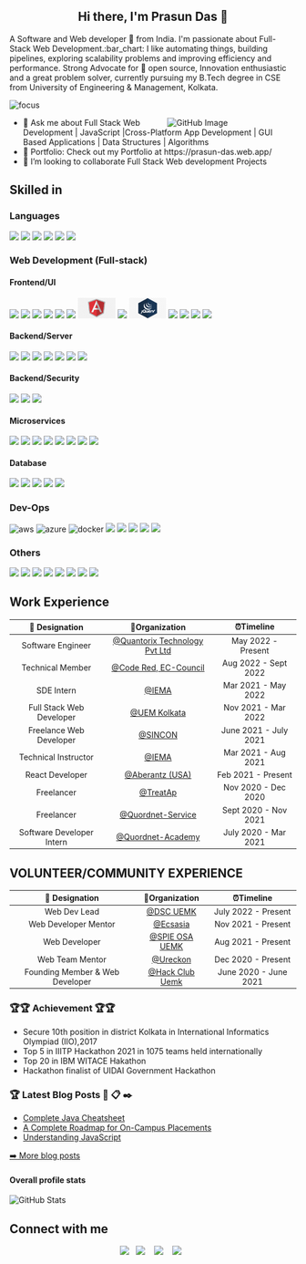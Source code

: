  <h2 align="center"> Hi there, I'm Prasun Das 👋</h2>  

<p> A Software and Web developer 🎯 from India. I'm passionate about Full-Stack Web Development.:bar_chart: I like automating things, building pipelines, exploring scalability problems and improving efficiency and performance. Strong Advocate for 📜 open source, Innovation enthusiastic and a great problem solver, currently pursuing my B.Tech degree in CSE from University of Engineering & Management, Kolkata. </p>

![focus](https://img.shields.io/badge/focus-FullStack-brightgreen)

<img width="45%" align="right" alt="GitHub Image" src="https://raw.githubusercontent.com/onimur/.github/master/.resources/git-header.svg" />
<ul>

  <li> 💬 Ask me about Full Stack Web Development | JavaScript |Cross-Platform App Development | GUI Based Applications | Data Structures | Algorithms </li>
  <li>💼 Portfolio: Check out my Portfolio at    https://prasun-das.web.app/  </li>
  <li>👯 I’m looking to collaborate Full Stack Web development Projects </li>
</ul>

## Skilled in

### Languages

<div>
 <img src=".https://user-images.githubusercontent.com/58937669/209861464-460eae2b-d3ff-451e-9737-21d1f3ac9ff7.png" height="36">
 <img src="https://user-images.githubusercontent.com/58937669/209861465-be147ff2-23e6-4dc1-a04b-37e3dcb8a625.png" height="36">
  <img src="https://user-images.githubusercontent.com/58937669/209861468-95d2b5a5-c5de-4b39-8618-a9f753a6ff26.png" height="46">
   <img src="https://user-images.githubusercontent.com/58937669/209861470-3f12eafb-749e-4aa4-a836-1ac7b38f927f.png" height="36">
    <img src="https://user-images.githubusercontent.com/58937669/209861472-f66e57ab-390e-4d58-970c-6ae8bddf0c4e.png" height="36">
     <img src="https://user-images.githubusercontent.com/58937669/209861462-b661896f-2cee-4b74-9c69-4ea8c8cc4391.png" height="36">
</div>

### Web Development (Full-stack)

#### Frontend/UI

<div>
<img src="https://user-images.githubusercontent.com/58937669/209864395-35746009-1bc9-4c1e-bfde-b4b2e56d8141.png" height="36">
<img src="https://user-images.githubusercontent.com/58937669/209864511-0e374caf-fdd1-475e-89cb-844532004101.png" height="36">
<img src="https://user-images.githubusercontent.com/58937669/209863973-f278489e-4bee-45a4-ab3b-6709393193f7.png" height="36">
<img src="https://user-images.githubusercontent.com/58937669/209863966-9b3e71fa-a7dc-488f-b7d1-0de2c55e35ab.png" height="36">
<img src="https://user-images.githubusercontent.com/58937669/209863965-c1a4d7e6-1132-4043-9bb7-ecbea1971c70.png" height="36">
<img src="https://user-images.githubusercontent.com/58937669/209863970-d31740ca-c95f-487e-8959-cde78920ba5b.png" height="36">
<img src=".\img\frontend\Angular.png" height="36">
<img src="https://user-images.githubusercontent.com/58937669/209863972-471087c3-88aa-4095-8646-bf9de976fb1d.png" height="42">
<img src=".\img\frontend\jQuery.jpg" height="36">
<img src="https://user-images.githubusercontent.com/58937669/209863963-c2954f0d-fb85-4e8b-890f-debeeb28fb8f.png" height="36">
<img src="https://user-images.githubusercontent.com/58937669/209863953-67719a9a-8d1b-4bdd-9cdd-cc197a149ea1.png" height="36">
<img src="https://user-images.githubusercontent.com/58937669/209863964-de944290-c5e0-4c42-9600-7dc7250ba757.png" height="36">
<img src="https://user-images.githubusercontent.com/58937669/209863969-996f00b6-e0b3-43df-994c-3ad6207c1580.png" height="36">
 
</div>

#### Backend/Server

<div>
 <img src="https://user-images.githubusercontent.com/58937669/209861187-9bbf2afa-d4b6-4753-b82a-4405ac9e3e71.png" height="36">
  <img src="https://user-images.githubusercontent.com/58937669/209861192-1d1f2c79-95c3-4910-af9d-a3cca0aebfdc.png" height="36">
   <img src="https://user-images.githubusercontent.com/58937669/209861175-3a6e9a91-809f-4588-87f3-3a605736b860.png" height="40">
    <img src="https://user-images.githubusercontent.com/58937669/209861179-3287a699-917f-474b-8ad2-2a8d6c609b8e.png" height="36">
 <img src="https://user-images.githubusercontent.com/58937669/209861185-0a7c5a67-9332-434f-879e-428a2883ccc9.png" height="36">
  <img src="https://user-images.githubusercontent.com/58937669/209861181-ca7d818e-9ba2-4ab5-ba4d-618c2cc435af.png" height="36">
   <img src="https://user-images.githubusercontent.com/58937669/209861189-5d1ac9d3-a4a6-445d-94aa-14cae9258efd.png" height="36">

</div>


#### Backend/Security

<div>
 <img src="https://user-images.githubusercontent.com/58937669/209861231-34d6493a-3d41-4926-ac2c-2cd4364354fe.png" height="36">
 <img src="https://user-images.githubusercontent.com/58937669/209861234-d8aa2411-a918-4f35-b0e3-e3de40480d10.png" height="36">
 <img src="https://user-images.githubusercontent.com/58937669/209861236-d895db7c-59fe-4c3b-8f79-e33c2926e71f.png" height="36">
</div>


#### Microservices

<div>
<img src="https://user-images.githubusercontent.com/58937669/209861263-b442d33c-8c00-41d7-937e-bf753b6a9f09.png" height="36">
<img src="https://user-images.githubusercontent.com/58937669/209861265-27388409-0fa6-4a11-b35b-d876ee1240f4.png" height="36">
<img src="https://user-images.githubusercontent.com/58937669/209861269-4039534f-9c47-4537-b4fe-e88e8bfcd470.png" height="36">
<img src="https://user-images.githubusercontent.com/58937669/209861276-58ba8c61-7209-4290-8654-90de36bcaf09.png)" height="36">
<img src="https://user-images.githubusercontent.com/58937669/209861271-76c2cfc1-aba2-47a2-9ea3-a5368b344c75.png" height="36">
<img src="https://user-images.githubusercontent.com/58937669/209861275-69c08fb7-7d0e-452c-99cd-149f9c4366f8.jpeg" height="36">
<img src="https://user-images.githubusercontent.com/58937669/209861266-9c49b8e5-d0a2-4c22-8192-d016e0c239ba.png" height="36">
<img src="https://user-images.githubusercontent.com/58937669/209861256-6c63d004-591f-4e65-bb9b-f1870bf09746.png" height="36">
</div>

#### Database

<div>
<img src="https://user-images.githubusercontent.com/58937669/209861364-b7727898-f99a-4c4e-8e05-4532017695ff.png" height="36">
<img src="https://user-images.githubusercontent.com/58937669/209861358-654050ef-f050-4294-b355-5b50438d2b3e.jpg" height="42">
<img src="https://user-images.githubusercontent.com/58937669/209861365-88f9dd39-f8a9-43c6-a9e4-1a6c814e239f.png" height="42">
<img src="https://user-images.githubusercontent.com/58937669/209861372-0ef86415-e649-4674-8e2c-01d86c12a349.png" height="36">
<img src="https://user-images.githubusercontent.com/58937669/209861356-b65f84de-f9ae-4e59-b9c5-8fcf49c7e7ac.png" height="36">
</div>

### Dev-Ops

<div>
<img src="https://user-images.githubusercontent.com/58937669/209861309-e41958db-59ae-40ba-b1f0-ed6049114d1e.png" alt="aws" height="36">
<img src="https://user-images.githubusercontent.com/58937669/209861312-8ec57383-67d3-4ce1-8279-47c1ba14bda8.png" alt="azure" height="36">
<img src="https://user-images.githubusercontent.com/58937669/209861317-cc1c5046-c377-443c-9b48-557b03f8b2c8.png"  alt="docker" height="42">
<img src="https://user-images.githubusercontent.com/58937669/209861320-17fb4f7f-36b4-43e9-9b20-65a9acdd028b.png" height="36">
<img src=".https://user-images.githubusercontent.com/58937669/209861323-0afa9e25-d518-47d6-979a-914f69fe7dcd.jpg" height="36">
<img src="https://user-images.githubusercontent.com/58937669/209861326-a1b0ba53-5cbb-45fe-9063-22adbbd0a6b1.jpg" height="42">
<img src="https://user-images.githubusercontent.com/58937669/209861327-f690e498-6008-4fac-b7f3-16ffb2b5aa46.png" height="36">
<img src="https://user-images.githubusercontent.com/58937669/209861330-ddb95f29-81f1-4a71-a58d-c78c185c6e60.png" height="36">
</div>

### Others

<div>
<img src="https://user-images.githubusercontent.com/58937669/209864666-2e3b6607-0541-46dd-93b5-382b08986063.png" height="46">
<img src="https://user-images.githubusercontent.com/58937669/209864662-f67d9560-dcfe-44f9-9519-03bcc121e523.png" height="36">
<img src="https://user-images.githubusercontent.com/58937669/209864653-7bc546e6-73c1-466b-a6d1-34653f154de3.png" height="42">
<img src="https://user-images.githubusercontent.com/58937669/209864657-b2cbbb06-9cef-4ec5-ab72-79ff585dde2a.png" height="36">
<img src="https://user-images.githubusercontent.com/58937669/209864661-21eafe77-f52f-4c8d-b268-950f44519aaf.png" height="36">
<img src="https://user-images.githubusercontent.com/58937669/209864663-e0c50ed0-612a-4b39-8b35-d3e49bb4aef9.png" height="42">
<img src="https://user-images.githubusercontent.com/58937669/209864664-7635239f-4c55-464a-9fff-328c22a88d74.png" height="36">
<img src="https://user-images.githubusercontent.com/58937669/209864652-c35113db-8bdb-42f7-8caf-a23a5a4c4e34.png" height="36">
</div>

## Work Experience

| 💼 Designation |  🏢Organization | ⏰Timeline  |
| :-: | :-: | :-: |
|  Software Engineer | [@Quantorix Technology Pvt Ltd](https://www.quantorix.com) | May 2022 - Present |
|  Technical Member | [@Code Red, EC-Council](https://codered.eccouncil.org/) | Aug 2022 - Sept 2022 |
|  SDE Intern | [@IEMA](https://iemlabs.com) | Mar 2021 - May 2022 |
| Full Stack Web Developer | [@UEM Kolkata](https://uem.edu.in) | Nov 2021 - Mar 2022 |
| Freelance Web Developer | [@SINCON](https://scientificinstrumentconcern.in) | June 2021 - July 2021 |
| Technical Instructor | [@IEMA](https://iemlabs.com) | Mar 2021 - Aug 2021 |
| React Developer | [@Aberantz (USA)](http://www.aberantz.org.in) | Feb 2021 - Present |
| Freelancer | [@TreatAp]() | Nov 2020 - Dec 2020 |
| Freelancer | [@Quordnet-Service](https://www.facebook.com/quordnetservices) | Sept 2020 - Nov 2021 |
| Software Developer Intern | [@Quordnet-Academy](www.quordnetacademy.com) | July 2020 - Mar 2021 |

## VOLUNTEER/COMMUNITY EXPERIENCE
| 💼 Designation |  🏢Organization | ⏰Timeline  |
| :-: | :-: | :-: |
| Web Dev Lead  | [@DSC UEMK]() | July 2022 - Present |
| Web Developer Mentor | [@Ecsasia]() | Nov 2021 - Present |
| Web Developer | [@SPIE OSA UEMK]() | Aug 2021 - Present |
| Web Team  Mentor| [@Ureckon](www.ureckon.org) | Dec 2020 - Present |
| Founding Member & Web Developer | [@Hack Club Uemk]() | June 2020 - June 2021 |

### 🏆🏆 Achievement 🏆🏆
<ul>
  <li>Secure 10th position in district
Kolkata in International
Informatics Olympiad (IIO),2017</li>

<li>Top 5 in IIITP Hackathon 2021 in 1075 teams held internationally</li>
<li>Top 20 in IBM WITACE Hakathon  </li>
<li>Hackathon finalist of UIDAI Government Hackathon </li>
</ul>  

### 🏆 Latest Blog Posts 💬 📋 ✒️
<ul>
    <li><a href="https://www.pephub.tech/blogs/learn-java-basics-to-advanced-concepts-java-cheatsheet-f8ba80e3" />Complete Java Cheatsheet</a></li>
   <li><a href="https://www.pephub.tech/blogs/a-complete-roadmap-for-on-campus-placements-61ff69a2" />A Complete Roadmap for On-Campus Placements</a></li>
   <li><a href="https://medium.com/@prasundas115/understanding-the-javascript-basics-66710bcf5576" />Understanding JavaScript</a></li>
  </ul>
<p><a href="https://www.pephub.tech/">➡️ More blog posts</a></p>


#### Overall profile stats

![GitHub Stats](https://github-readme-stats.vercel.app/api?username=prasundas99&count_private=true&theme=merko&show_icons=true&hide=prs)

## Connect with me

<p align="center">
<a href="https://www.linkedin.com/in/prasun--das/"><img height="45" src="https://raw.githubusercontent.com/soumyadip007/soumyadip007/master/img/social/l.png"></a>&nbsp;&nbsp;
<a href="https://medium.com/@prasundas115"><img height="45" src="https://waxex.africa/wp-content/uploads/2018/01/medium-icon-white-on-black.png"></a>
&nbsp;&nbsp;
<a href="https://twitter.com/Prasun_Das_"><img height="45" src="https://raw.githubusercontent.com/soumyadip007/soumyadip007/master/img/social/t.jpg"></a>
&nbsp;&nbsp;
  <a href="mailto:prasundas115@gmail.com"><img height="45" src="https://toppng.com/uploads/preview/mail-icon-logo-template-icono-de-gmail-11562954424h5fw2mradf.png"></a>&nbsp;&nbsp;
</p>
